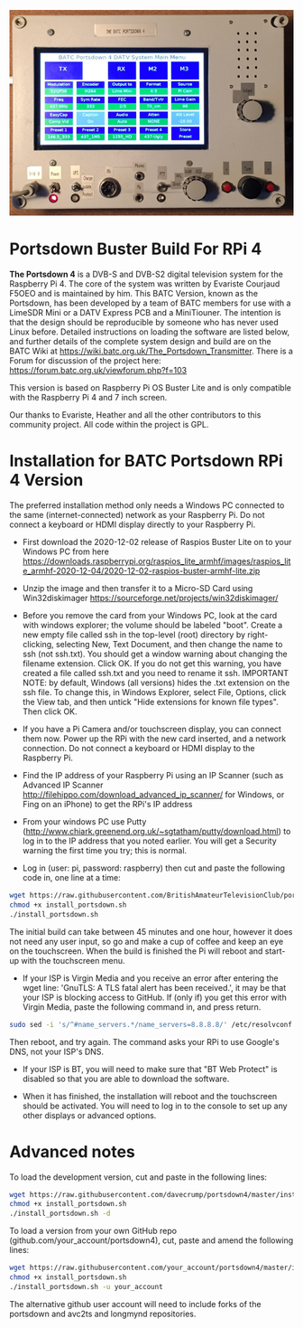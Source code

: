 ![portsdown banner](/doc/img/Portsdown_4.jpg)
# Portsdown Buster Build For RPi 4

**The Portsdown 4** is a DVB-S and DVB-S2 digital television system for the Raspberry Pi 4.  The core of the system was written by Evariste Courjaud F5OEO and is maintained by him.  This BATC Version, known as the Portsdown, has been developed by a team of BATC members for use with a LimeSDR Mini or a DATV Express PCB and a MiniTiouner.  The intention is that the design should be reproducible by someone who has never used Linux before.  Detailed instructions on loading the software are listed below, and further details of the complete system design and build are on the BATC Wiki at https://wiki.batc.org.uk/The_Portsdown_Transmitter.  There is a Forum for discussion of the project here: https://forum.batc.org.uk/viewforum.php?f=103

This version is based on Raspberry Pi OS Buster Lite and is only compatible with the Raspberry Pi 4 and 7 inch screen.  

Our thanks to Evariste, Heather and all the other contributors to this community project.  All code within the project is GPL.

# Installation for BATC Portsdown RPi 4 Version

The preferred installation method only needs a Windows PC connected to the same (internet-connected) network as your Raspberry Pi.  Do not connect a keyboard or HDMI display directly to your Raspberry Pi.

- First download the 2020-12-02 release of Raspios Buster Lite on to your Windows PC from here https://downloads.raspberrypi.org/raspios_lite_armhf/images/raspios_lite_armhf-2020-12-04/2020-12-02-raspios-buster-armhf-lite.zip 

- Unzip the image and then transfer it to a Micro-SD Card using Win32diskimager https://sourceforge.net/projects/win32diskimager/

- Before you remove the card from your Windows PC, look at the card with windows explorer; the volume should be labeled "boot".  Create a new empty file called ssh in the top-level (root) directory by right-clicking, selecting New, Text Document, and then change the name to ssh (not ssh.txt).  You should get a window warning about changing the filename extension.  Click OK.  If you do not get this warning, you have created a file called ssh.txt and you need to rename it ssh.  IMPORTANT NOTE: by default, Windows (all versions) hides the .txt extension on the ssh file.  To change this, in Windows Explorer, select File, Options, click the View tab, and then untick "Hide extensions for known file types". Then click OK.

- If you have a Pi Camera and/or touchscreen display, you can connect them now.  Power up the RPi with the new card inserted, and a network connection.  Do not connect a keyboard or HDMI display to the Raspberry Pi. 

- Find the IP address of your Raspberry Pi using an IP Scanner (such as Advanced IP Scanner http://filehippo.com/download_advanced_ip_scanner/ for Windows, or Fing on an iPhone) to get the RPi's IP address 

- From your windows PC use Putty (http://www.chiark.greenend.org.uk/~sgtatham/putty/download.html) to log in to the IP address that you noted earlier.  You will get a Security warning the first time you try; this is normal.

- Log in (user: pi, password: raspberry) then cut and paste the following code in, one line at a time:


```sh
wget https://raw.githubusercontent.com/BritishAmateurTelevisionClub/portsdown4/master/install_portsdown.sh
chmod +x install_portsdown.sh
./install_portsdown.sh
```

The initial build can take between 45 minutes and one hour, however it does not need any user input, so go and make a cup of coffee and keep an eye on the touchscreen.  When the build is finished the Pi will reboot and start-up with the touchscreen menu.

- If your ISP is Virgin Media and you receive an error after entering the wget line: 'GnuTLS: A TLS fatal alert has been received.', it may be that your ISP is blocking access to GitHub.  If (only if) you get this error with Virgin Media, paste the following command in, and press return.
```sh
sudo sed -i 's/^#name_servers.*/name_servers=8.8.8.8/' /etc/resolvconf.conf
```
Then reboot, and try again.  The command asks your RPi to use Google's DNS, not your ISP's DNS.

- If your ISP is BT, you will need to make sure that "BT Web Protect" is disabled so that you are able to download the software.

- When it has finished, the installation will reboot and the touchscreen should be activated.  You will need to log in to the console to set up any other displays or advanced options.


# Advanced notes

To load the development version, cut and paste in the following lines:

```sh
wget https://raw.githubusercontent.com/davecrump/portsdown4/master/install_portsdown.sh
chmod +x install_portsdown.sh
./install_portsdown.sh -d
```

To load a version from your own GitHub repo (github.com/your_account/portsdown4), cut, paste and amend the following lines:
```sh
wget https://raw.githubusercontent.com/your_account/portsdown4/master/install_portsdown.sh
chmod +x install_portsdown.sh
./install_portsdown.sh -u your_account
```
The alternative github user account will need to include forks of the portsdown and avc2ts and longmynd repositories.
